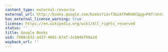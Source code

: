 ```yaml
---
content_type: external-resource
external_url: http://books.google.com/books?id=f36zAfFWRo0C&pg=PAfrontcover
has_external_license_warning: true
license: https://en.wikipedia.org/wiki/All_rights_reserved
status: ''
title: Google Books
uid: 7488cb32-a437-4601-b7af-3cb94bf60a2d
wayback_url: ''
---
```

